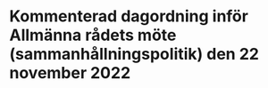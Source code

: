 # Kommenterad dagordning inför Allmänna rådets möte (sammanhållningspolitik) den 22 november 2022



